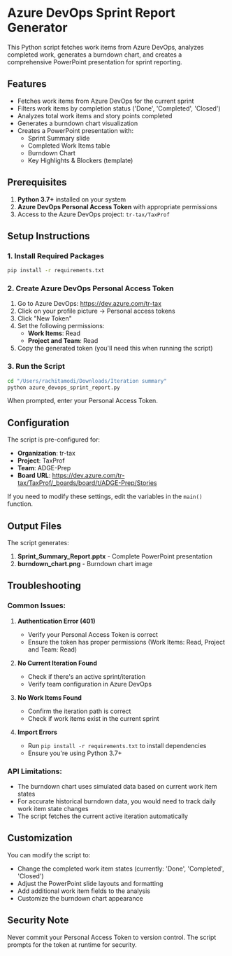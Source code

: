# Azure DevOps Sprint Report Generator

This Python script fetches work items from Azure DevOps, analyzes completed work, generates a burndown chart, and creates a comprehensive PowerPoint presentation for sprint reporting.

## Features

- Fetches work items from Azure DevOps for the current sprint
- Filters work items by completion status ('Done', 'Completed', 'Closed')
- Analyzes total work items and story points completed
- Generates a burndown chart visualization
- Creates a PowerPoint presentation with:
  - Sprint Summary slide
  - Completed Work Items table
  - Burndown Chart
  - Key Highlights & Blockers (template)

## Prerequisites

1. **Python 3.7+** installed on your system
2. **Azure DevOps Personal Access Token** with appropriate permissions
3. Access to the Azure DevOps project: `tr-tax/TaxProf`

## Setup Instructions

### 1. Install Required Packages

```bash
pip install -r requirements.txt
```

### 2. Create Azure DevOps Personal Access Token

1. Go to Azure DevOps: https://dev.azure.com/tr-tax
2. Click on your profile picture → Personal access tokens
3. Click "New Token"
4. Set the following permissions:
   - **Work Items**: Read
   - **Project and Team**: Read
5. Copy the generated token (you'll need this when running the script)

### 3. Run the Script

```bash
cd "/Users/rachitamodi/Downloads/Iteration summary"
python azure_devops_sprint_report.py
```

When prompted, enter your Personal Access Token.

## Configuration

The script is pre-configured for:
- **Organization**: tr-tax
- **Project**: TaxProf  
- **Team**: ADGE-Prep
- **Board URL**: https://dev.azure.com/tr-tax/TaxProf/_boards/board/t/ADGE-Prep/Stories

If you need to modify these settings, edit the variables in the `main()` function.

## Output Files

The script generates:
1. **Sprint_Summary_Report.pptx** - Complete PowerPoint presentation
2. **burndown_chart.png** - Burndown chart image

## Troubleshooting

### Common Issues:

1. **Authentication Error (401)**
   - Verify your Personal Access Token is correct
   - Ensure the token has proper permissions (Work Items: Read, Project and Team: Read)

2. **No Current Iteration Found**
   - Check if there's an active sprint/iteration
   - Verify team configuration in Azure DevOps

3. **No Work Items Found**
   - Confirm the iteration path is correct
   - Check if work items exist in the current sprint

4. **Import Errors**
   - Run `pip install -r requirements.txt` to install dependencies
   - Ensure you're using Python 3.7+

### API Limitations:

- The burndown chart uses simulated data based on current work item states
- For accurate historical burndown data, you would need to track daily work item state changes
- The script fetches the current active iteration automatically

## Customization

You can modify the script to:
- Change the completed work item states (currently: 'Done', 'Completed', 'Closed')
- Adjust the PowerPoint slide layouts and formatting
- Add additional work item fields to the analysis
- Customize the burndown chart appearance

## Security Note

Never commit your Personal Access Token to version control. The script prompts for the token at runtime for security.
